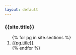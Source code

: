 ```yaml
---
layout: default
---
```


<h3 class="headline">{{site.title}}</h3>
<OL>
<!-- {% assign sorted_pages = (site.pages | sort: 'title') %} -->
{% for pg in site.sections %}
<LI><a href="{{pg.url | prepend: site.baseurl}}">{{pg.title}}</a></LI>
{% endfor %}
</ol>

<!--
[Notes](./Notes.html)

[Tutorials](./Tutorials.html)

[Books](./Books.html)

[Chronicling America Tutorials](./ChronAmericaTutorials.html)

[Environment](./Env.html)

[Link Dump](./LinkDump.html)

[Presentation ToC](./Presentation-TableOfContent.html)

[Primary Sources](./PrimarySources.html)

[ToDo](./ToDo.html)

[To Sort](./ToSort.html) -->
